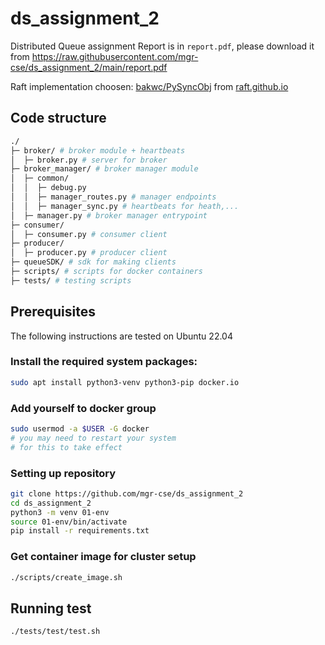 # ds_assignment_2

Distributed Queue assignment
Report is in `report.pdf`, please download it from https://raw.githubusercontent.com/mgr-cse/ds_assignment_2/main/report.pdf

Raft implementation choosen:
[bakwc/PySyncObj](https://github.com/bakwc/PySyncObj) from [raft.github.io](https://raft.github.io/)

## Code structure
```bash
./
├─ broker/ # broker module + heartbeats
│  ├─ broker.py # server for broker
├─ broker_manager/ # broker manager module
│  ├─ common/
│  │  ├─ debug.py
│  │  ├─ manager_routes.py # manager endpoints
│  │  ├─ manager_sync.py # heartbeats for heath,...
│  ├─ manager.py # broker manager entrypoint
├─ consumer/
│  ├─ consumer.py # consumer client
├─ producer/
│  ├─ producer.py # producer client
├─ queueSDK/ # sdk for making clients
├─ scripts/ # scripts for docker containers
├─ tests/ # testing scripts
```

## Prerequisites

The following instructions are tested on Ubuntu 22.04

### Install the required system packages: 
```bash
sudo apt install python3-venv python3-pip docker.io
```
### Add yourself to docker group
```bash
sudo usermod -a $USER -G docker
# you may need to restart your system
# for this to take effect
```
### Setting up repository
```bash
git clone https://github.com/mgr-cse/ds_assignment_2
cd ds_assignment_2
python3 -m venv 01-env
source 01-env/bin/activate
pip install -r requirements.txt
```
### Get container image for cluster setup
```bash
./scripts/create_image.sh
```
## Running test

```bash
./tests/test/test.sh
```
    